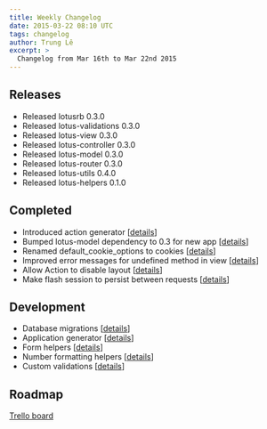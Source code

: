 ```yaml
---
title: Weekly Changelog
date: 2015-03-22 08:10 UTC
tags: changelog
author: Trung Lê
excerpt: >
  Changelog from Mar 16th to Mar 22nd 2015
---
```


## Releases

  * Released lotusrb 0.3.0
  * Released lotus-validations 0.3.0
  * Released lotus-view 0.3.0
  * Released lotus-controller 0.3.0
  * Released lotus-model 0.3.0
  * Released lotus-router 0.3.0
  * Released lotus-utils 0.4.0
  * Released lotus-helpers 0.1.0

## Completed

  * Introduced action generator [[details](https://github.com/lotus/lotus/pull/166)]
  * Bumped lotus-model dependency to 0.3 for new app  [[details](https://github.com/lotus/lotus/commit/a1a5ee00eaf1189906c625c7f8f72e8e248be02e)]
  * Renamed default_cookie_options to cookies [[details](https://github.com/lotus/controller/commit/0f851685e3f3dfe3c14c2f8a2bbbc414b7faa3d3)]
  * Improved error messages for undefined method in view [[details](https://github.com/lotus/view/pull/63)]
  * Allow Action to disable layout [[details](https://github.com/lotus/view/pull/65)]
  * Make flash session to persist between requests [[details](https://github.com/lotus/controller/pull/96)]

## Development

  * Database migrations [[details](https://github.com/lotus/model/pull/144)]
  * Application generator [[details](https://github.com/lotus/lotus/pull/181)]
  * Form helpers [[details](https://github.com/lotus/helpers/pull/16)]
  * Number formatting helpers [[details](https://github.com/lotus/helpers/pull/11)]
  * Custom validations [[details](https://github.com/lotus/validations/pull/49)]

## Roadmap

[Trello board](http://bit.ly/lotusrb-roadmap)
